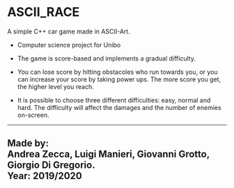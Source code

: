 # ASCII_RACE
A simple C++ car game made in ASCII-Art. 

+ Computer science project for Unibo 

+  The game is score-based and implements a gradual difficulty.
  
+ You can lose score by hitting obstacoles who run towards you, or you can increase
  your score by taking power ups. The more score you get, the higher level you reach.
  
+ It is possible to choose three different difficulties: easy, normal and hard. The difficulty
  will affect the damages and the number of enemies on-screen.
  
---------------------------------------
Made by:                            
Andrea Zecca, Luigi Manieri, 
Giovanni Grotto, Giorgio Di Gregorio.</br>
Year: 2019/2020                     
---------------------------------------  
